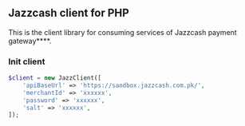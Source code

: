 ## Jazzcash client for PHP
This is the client library for consuming services of Jazzcash payment gateway****.

### Init client
```php
$client = new JazzClient([
    'apiBaseUrl' => 'https://sandbox.jazzcash.com.pk/',
    'merchantId' => 'xxxxxx',
    'password' => 'xxxxxx',
    'salt' => 'xxxxxx',
]);
```